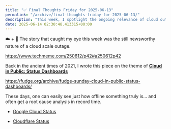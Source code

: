 ```yaml
---
title: "✅ Final Thoughts Friday for 2025-06-13"
permalink: "/archive/final-thoughts-friday-for-2025-06-13/"
description: "This week, I spotlight the ongoing relevance of cloud outages and the evolution of status tracking."
date: 2025-06-14 02:30:48.413315+00:00
---
```


<p>☁️ + 🚨 The story that caught my eye this week was the still newsworthy nature of a cloud scale outage<span style="color: rgb(0, 0, 0)">.</span></p><p><a target="_blank" rel="noopener noreferrer nofollow" href="https://www.techmeme.com/250612/p42#a250612p42">https://www.techmeme.com/250612/p42#a250612p42</a></p><p>Back in the ancient times of 2021, I wrote this piece on the theme of <a target="_blank" rel="noopener noreferrer nofollow" href="https://fudge.org/archive/fudge-sunday-cloud-in-public-status-dashboards/"><strong>Cloud in Public: Status Dashboards</strong></a></p><p><a target="_blank" rel="noopener noreferrer nofollow" href="https://fudge.org/archive/fudge-sunday-cloud-in-public-status-dashboards/">https://fudge.org/archive/fudge-sunday-cloud-in-public-status-dashboards/</a></p><p>These days, one can easily see just how offline something truly is… and often get a root cause analysis in record time.</p><ul><li><p><a target="_blank" rel="noopener noreferrer nofollow" href="https://status.cloud.google.com/incidents/ow5i3PPK96RduMcb1SsW">Google Cloud Status</a></p></li><li><p><a target="_blank" rel="noopener noreferrer nofollow" href="https://www.cloudflarestatus.com/incidents/25r9t0vz99rp">Cloudflare Status</a></p></li></ul>